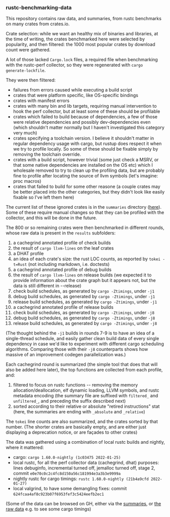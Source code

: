 ### rustc-benchmarking-data

This repository contains raw data, and summaries, from rustc benchmarks on many crates from crates.io.

Crate selection: while we want an healthy mix of binaries and libraries, at the time of writing, the crates benchmarked here were selected by popularity, and then filtered: the 1000 most popular crates by download count were gathered.

A lot of those lacked `Cargo.lock` files, a required file when benchmarking with the rustc-perf collector, so they were regenerated with `cargo generate-lockfile`.

They were then filtered: 
- failures from errors caused while executing a build script
- crates that were platform specific, like OS-specific bindings
- crates with manifest errors
- crates with many bin and lib targets, requiring manual intervention to hook the perf collector, but at least some of these should be profilable
- crates which failed to build because of dependencies, a few of those were relative dependencies and possibly dev-dependencies even (which shouldn't matter normally but I haven't investigated this category very much)
- crates specifying a toolchain version. I believe it shouldn't matter in regular dependency usage with cargo, but rustup does respect it when we try to profile locally. So some of these should be fixable simply by removing the toolchain override.
- crates with a build script, however trivial (some just check a MSRV, or that some native dependencies are installed on the OS etc) which I wholesale removed to try to clean up the profiling data, but are probably fine to profile after locating the source of llvm symbols (let's imagine: proc macros)
- crates that failed to build for some other reasone (a couple crates may be better placed into the other categories, but they didn't look like easily fixable so I've left them here)

The current list of these ignored crates is in the `summaries` directory ([here](./summaries/failures-summary.txt)). Some of these require manual changes so that they can be profiled with the collector, and this will be done in the future.

The 800 or so remaining crates were then benchmarked in different rounds, whose raw data is present in the `results` subfolders:
1. a cachegrind annotated profile of check builds
2. the result of `cargo llvm-lines` on the leaf crates
3. a DHAT profile
4. an idea of each crate's size: the rust LOC counts, as reported by `tokei -t=Rust` (not including markdown, i.e. doctests)
5. a cachegrind annotated profile of debug builds
6. the result of `cargo llvm-lines` on release builds (we expected it to provide information about the crate graph but it appears not, but the data is still different in --release)
7. check build schedules, as generated by `cargo -Ztimings`, under `-j1`
8. debug build schedules, as generated by `cargo -Ztimings`, under `-j1`
9. release build schedules, as generated by `cargo -Ztimings`, under `-j1`
10. a cachegrind annotated profile of release builds
11. check build schedules, as generated by `cargo -Ztimings`, under `-j8`
12. debug build schedules, as generated by `cargo -Ztimings`, under `-j8`
13. release build schedules, as generated by `cargo -Ztimings`, under `-j8`

(The thought behind the `-j1` builds in rounds 7-9 is to have an idea of a single-thread schedule, and easily gather clean build data of every single dependency in case we'd like to experiment with different cargo scheduling algorithms. Comparing those with their `-j8` counterparts shows how massive of an improvement codegen parallelization was.)

Each cachegrind round is summarized (the simple tool that does that will also be added here later), the top functions are collected from each profile, and:
1) filtered to focus on rustc functions -- removing the memory allocation/deallocation, elf dynamic loading, LLVM symbols, and rustc metadata encoding (the summary file are suffixed with `filtered_` and `unfiltered_`, and preceding the suffix described next) 
2) sorted according to their relative or absolute "retired instructions" stat (here, the summaries are ending with `_absolute` and `_relative`)

The `tokei` line counts are also summarized, and the crates sorted by that number. (The shorter crates are basically empty, and are either just displaying a deprecation notice, or are façades to other crates)

The data was gathered using a combination of local rustc builds and nightly, where it mattered:
- cargo: `cargo 1.60.0-nightly (1c03475 2022-01-25)`
- local rustc, for all the perf collector data (cachegrind, dhat) purposes: lines debuginfo, incremental turned off, jemalloc turned off, stage 2, commit `e0e70c0c2c4fc8d150a56c181994e3a3b3e9999a`
- nightly rustc for cargo timings: `rustc 1.60.0-nightly (21b4a9cfd 2022-01-27)`
- local valgrind, to have some demangling fixes: commit `624fcaa4af8c923b07f6953fef3c5424eefb2ec1`

(Some of the data can be browsed on GH, either via the [summaries](https://lqd.github.io/rustc-benchmarking-data/summaries/), or [the raw data](https://lqd.github.io/rustc-benchmarking-data/results/) e.g. to see some cargo timings)
